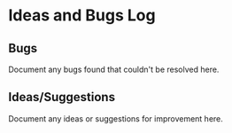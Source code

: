 # Ideas and Bugs Log

## Bugs

Document any bugs found that couldn't be resolved here.

## Ideas/Suggestions

Document any ideas or suggestions for improvement here.

